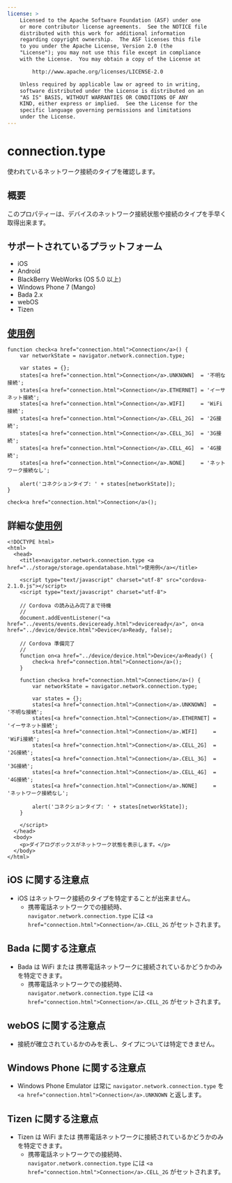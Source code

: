 ```yaml
---
license: >
    Licensed to the Apache Software Foundation (ASF) under one
    or more contributor license agreements.  See the NOTICE file
    distributed with this work for additional information
    regarding copyright ownership.  The ASF licenses this file
    to you under the Apache License, Version 2.0 (the
    "License"); you may not use this file except in compliance
    with the License.  You may obtain a copy of the License at

        http://www.apache.org/licenses/LICENSE-2.0

    Unless required by applicable law or agreed to in writing,
    software distributed under the License is distributed on an
    "AS IS" BASIS, WITHOUT WARRANTIES OR CONDITIONS OF ANY
    KIND, either express or implied.  See the License for the
    specific language governing permissions and limitations
    under the License.
---
```


connection.type
===================

使われているネットワーク接続のタイプを確認します。

概要
-----------

このプロパティーは、デバイスのネットワーク接続状態や接続のタイプを手早く取得出来ます。


サポートされているプラットフォーム
-------------------

- iOS
- Android
- BlackBerry WebWorks (OS 5.0 以上)
- Windows Phone 7 (Mango)
- Bada 2.x
- webOS
- Tizen

<a href="../storage/storage.opendatabase.html">使用例</a>
-------------

    function check<a href="connection.html">Connection</a>() {
        var networkState = navigator.network.connection.type;

        var states = {};
        states[<a href="connection.html">Connection</a>.UNKNOWN]  = '不明な接続';
        states[<a href="connection.html">Connection</a>.ETHERNET] = 'イーサネット接続';
        states[<a href="connection.html">Connection</a>.WIFI]     = 'WiFi接続';
        states[<a href="connection.html">Connection</a>.CELL_2G]  = '2G接続';
        states[<a href="connection.html">Connection</a>.CELL_3G]  = '3G接続';
        states[<a href="connection.html">Connection</a>.CELL_4G]  = '4G接続';
        states[<a href="connection.html">Connection</a>.NONE]     = 'ネットワーク接続なし';

        alert('コネクションタイプ: ' + states[networkState]);
    }

    check<a href="connection.html">Connection</a>();


詳細な<a href="../storage/storage.opendatabase.html">使用例</a>
------------

    <!DOCTYPE html>
    <html>
      <head>
        <title>navigator.network.connection.type <a href="../storage/storage.opendatabase.html">使用例</a></title>

        <script type="text/javascript" charset="utf-8" src="cordova-2.1.0.js"></script>
        <script type="text/javascript" charset="utf-8">

        // Cordova の読み込み完了まで待機
        //
        document.addEventListener("<a href="../events/events.deviceready.html">deviceready</a>", on<a href="../device/device.html">Device</a>Ready, false);

        // Cordova 準備完了
        //
        function on<a href="../device/device.html">Device</a>Ready() {
            check<a href="connection.html">Connection</a>();
        }

        function check<a href="connection.html">Connection</a>() {
            var networkState = navigator.network.connection.type;

            var states = {};
            states[<a href="connection.html">Connection</a>.UNKNOWN]  = '不明な接続';
            states[<a href="connection.html">Connection</a>.ETHERNET] = 'イーサネット接続';
            states[<a href="connection.html">Connection</a>.WIFI]     = 'WiFi接続';
            states[<a href="connection.html">Connection</a>.CELL_2G]  = '2G接続';
            states[<a href="connection.html">Connection</a>.CELL_3G]  = '3G接続';
            states[<a href="connection.html">Connection</a>.CELL_4G]  = '4G接続';
            states[<a href="connection.html">Connection</a>.NONE]     = 'ネットワーク接続なし';

            alert('コネクションタイプ: ' + states[networkState]);
        }

        </script>
      </head>
      <body>
        <p>ダイアログボックスがネットワーク状態を表示します。</p>
      </body>
    </html>

iOS に関する注意点
----------

- iOS はネットワーク接続のタイプを特定することが出来ません。
    - 携帯電話ネットワークでの接続時、 `navigator.network.connection.type` には `<a href="connection.html">Connection</a>.CELL_2G` がセットされます。

Bada に関する注意点
-----------

- Bada は WiFi または 携帯電話ネットワークに接続されているかどうかのみを特定できます。
    - 携帯電話ネットワークでの接続時、 `navigator.network.connection.type` には `<a href="connection.html">Connection</a>.CELL_2G` がセットされます。

webOS に関する注意点
------------

- 接続が確立されているかのみを表し、タイプについては特定できません。

Windows Phone に関する注意点
--------------------

- Windows Phone Emulator は常に `navigator.network.connection.type` を `<a href="connection.html">Connection</a>.UNKNOWN` と返します。

Tizen に関する注意点
--------------------

- Tizen は WiFi または 携帯電話ネットワークに接続されているかどうかのみを特定できます。
    - 携帯電話ネットワークでの接続時、 `navigator.network.connection.type` には `<a href="connection.html">Connection</a>.CELL_2G` がセットされます。
